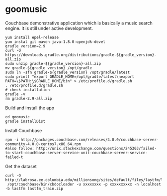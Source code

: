 # goomusic
Couchbase demonstrative application which is basically a music search engine.
It is still under active development. 
```
yum install epel-release
yum instal git maven java-1.8.0-openjdk-devel 
gradle_version=2.9
curl -O https://downloads.gradle.org/distributions/gradle-${gradle_version}-all.zip
sudo unzip gradle-${gradle_version}-all.zip 
mv gradle-${gradle_version} /opt/gradle
sudo ln -sfn gradle-${gradle_version} /opt/gradle/latest
sudo printf "export GRADLE_HOME=/opt/gradle/latest\nexport PATH=\$PATH:\$GRADLE_HOME/bin" > /etc/profile.d/gradle.sh
. /etc/profile.d/gradle.sh
# check installation
gradle -v
rm gradle-2.9-all.zip
```
Build and install the app
```
cd goomusic
gradle installDist
```

Install Couchbase
```
rpm -i http://packages.couchbase.com/releases/4.0.0/couchbase-server-community-4.0.0-centos7.x86_64.rpm
#also follow: http://unix.stackexchange.com/questions/245303/failed-to-start-couchbase-server-service-unit-couchbase-server-service-failed-t
```

Get the dataset
```
curl -O http://labrosa.ee.columbia.edu/millionsong/sites/default/files/lastfm/lastfm_train.zip
 /opt/couchbase/bin/cbdocloader -u xxxxxxxx -p xxxxxxxxxx -n localhost -b lastfm lastfm_train.zip
```

